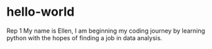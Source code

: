 # hello-world
Rep 1
My name is Ellen, I am beginning my coding journey by learning python with the hopes of finding a job in data analysis. 
